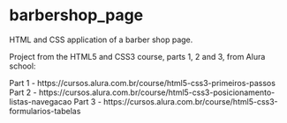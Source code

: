 # barbershop_page

HTML and CSS application of a barber shop page.

Project from the HTML5 and CSS3 course, parts 1, 2 and 3, from Alura school:

 <link>  Part 1 - https://cursos.alura.com.br/course/html5-css3-primeiros-passos
 <link>  Part 2 - https://cursos.alura.com.br/course/html5-css3-posicionamento-listas-navegacao
 <link>  Part 3 - https://cursos.alura.com.br/course/html5-css3-formularios-tabelas
